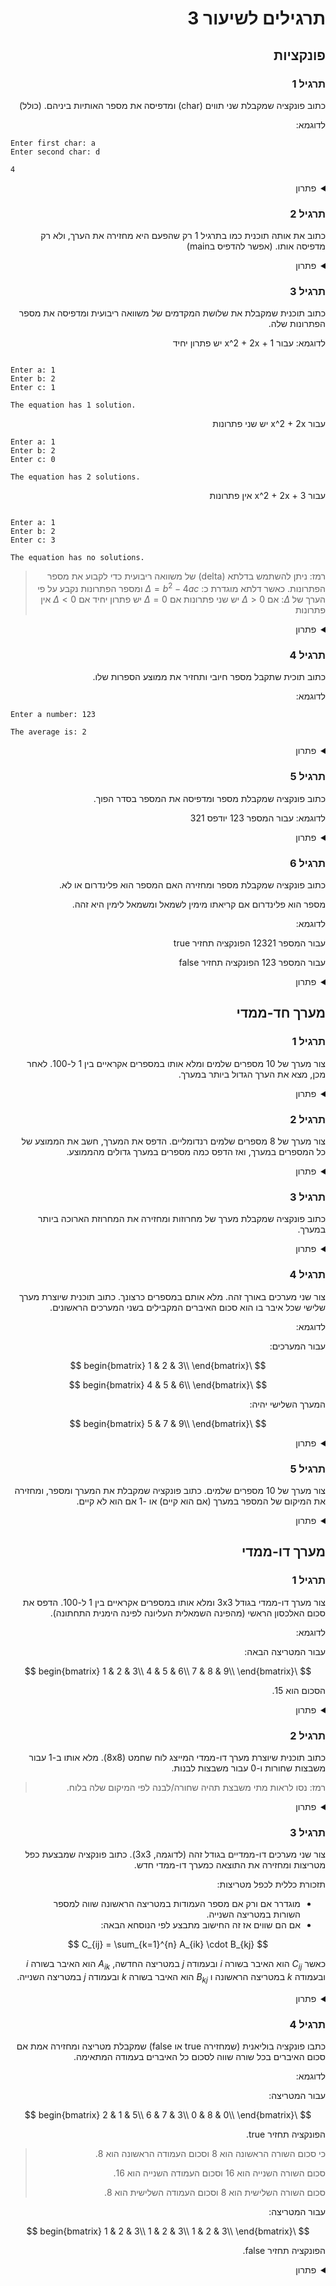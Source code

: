 <div dir="auto">

# תרגילים לשיעור 3

## פונקציות

### תרגיל 1

כתוב פונקציה שמקבלת שני תווים (char) ומדפיסה את מספר האותיות ביניהם. (כולל)

לדוגמא:

<div dir='ltr'>

```
Enter first char: a
Enter second char: d

4
```

</div>

<details>
<summary>פתרון</summary>

<div dir='ltr'>

```java
import java.util.Scanner;

public class Main {

    public static void countChars(char first, char second) {
        System.out.println(second - first + 1);
    }

    public static void main(String[] args) {
        Scanner scanner = new Scanner(System.in);

        System.out.println("Enter first char: ");
        char first = scanner.next().charAt(0);

        System.out.println("Enter second char: ");
        char second = scanner.next().charAt(0);

        countChars(first, second);
    }
}
```

</div>

</details>

### תרגיל 2

כתוב את אותה תוכנית כמו בתרגיל 1 רק שהפעם היא מחזירה את הערך, ולא רק מדפיסה אותו. (אפשר להדפיס בmain)

<details>
<summary>פתרון</summary>

<div dir='ltr'>

```java

import java.util.Scanner;

public class Main {

    public static int countChars(char first, char second) {
        return second - first + 1;
    }

    public static void main(String[] args) {
        Scanner scanner = new Scanner(System.in);

        System.out.println("Enter first char: ");
        char first = scanner.next().charAt(0);

        System.out.println("Enter second char: ");
        char second = scanner.next().charAt(0);

        System.out.println(countChars(first, second));
    }
}
```

</div>

</details>

### תרגיל 3

כתוב תוכנית שמקבלת את שלושת המקדמים של משוואה ריבועית ומדפיסה את מספר הפתרונות שלה.

לדוגמא:
עבור x^2 + 2x + 1 יש פתרון יחיד
<div dir='ltr'>

```

Enter a: 1
Enter b: 2
Enter c: 1

The equation has 1 solution.
```

</div>

עבור x^2 + 2x יש שני פתרונות

<div dir='ltr'>

```
Enter a: 1
Enter b: 2
Enter c: 0

The equation has 2 solutions.
```

</div>

עבור x^2 + 2x + 3 אין פתרונות

<div dir='ltr'>

```

Enter a: 1
Enter b: 2
Enter c: 3

The equation has no solutions.
```

</div>


> רמז: ניתן להשתמש בדלתא (delta) של משוואה ריבועית כדי לקבוע את מספר הפתרונות.
> כאשר דלתא מוגדרת כ:
> $\Delta = b^2 - 4ac$
> ומספר הפתרונות נקבע על פי הערך של $\Delta$:
> אם $\Delta > 0$ יש שני פתרונות
> אם $\Delta = 0$ יש פתרון יחיד
> אם $\Delta < 0$ אין פתרונות


<details>
<summary>פתרון</summary>

<div dir='ltr'>

```java

import java.util.Scanner;

public class Main {

    public static void countSolutions(int a, int b, int c) {
        double delta = b * b - 4 * a * c;

        if (delta > 0) {
            System.out.println("The equation has 2 solutions.");
        } else if (delta == 0) {
            System.out.println("The equation has 1 solution.");
        } else {
            System.out.println("The equation has no solutions.");
        }
    }

    public static void main(String[] args) {
        Scanner scanner = new Scanner(System.in);

        System.out.println("Enter a: ");
        int a = scanner.nextInt();

        System.out.println("Enter b: ");
        int b = scanner.nextInt();

        System.out.println("Enter c: ");
        int c = scanner.nextInt();

        countSolutions(a, b, c);
    }
}
```

</div>

</details>

### תרגיל 4

כתוב תוכית שתקבל מספר חיובי ותחזיר את ממוצע הספרות שלו.

לדוגמא:

<div dir='ltr'>

```
Enter a number: 123

The average is: 2
```

</div>

<details>

<summary>פתרון</summary>

<div dir='ltr'>

```java

public class Main {

    public static int countDigit(int num) {
        int counter = 0;
        while (num > 0) {
            counter++;
            num /= 10;
        }

        return counter;
    }

    public static int sumDigits(int num) {
        int sum = 0;
        while (num > 0) {
            sum += num % 10;
            num /= 10;
        }

        return sum;
    }

    public static double averageDigits(int num) {
        return (double) sumDigits(num) / countDigit(num);
    }

    public static void main(String[] args) {
        int num = 123;
        System.out.println("The average is: " + averageDigits(num));
    }
}

```

</div>
בעצם צורת הפתרון כאן היא לחלק את הפונקציה לשתיים - אחת שנחשב את סכום הספרות ואחת שתחשב את אורך המספר.

ואז כדי לחשב את הממוצע צריך לחלק את סכום הספרות באורך המספר.

</details>

### תרגיל 5

כתוב פונקציה שמקבלת מספר ומדפיסה את המספר בסדר הפוך.

לדוגמא: עבור המספר 123 יודפס 321

<details>

<summary>פתרון</summary>

<div dir='ltr'>

```java

public class Main {

    public static void printReverse(int num) {
        while (num > 0) {
            System.out.print(num % 10);
            num /= 10;
        }
    }

    public static void main(String[] args) {
        int num = 123;
        printReverse(num);
    }
}

```

</div>

</details>

### תרגיל 6

כתוב פונקציה שמקבלת מספר ומחזירה האם המספר הוא פלינדרום או לא.

מספר הוא פלינדרום אם קריאתו מימין לשמאל ומשמאל לימין היא זהה.

לדוגמא:

עבור המספר 12321 הפונקציה תחזיר true

עבור המספר 123 הפונקציה תחזיר false

<details>

<summary>פתרון</summary>

<div dir='ltr'>

```java

public class Main {

    public static boolean isPalindrome(int num) {
        int original = num;
        int reverse = 0;

        while (num > 0) {
            reverse = reverse * 10 + num % 10;
            num /= 10;
        }

        return original == reverse;
    }

    public static void main(String[] args) {
        int num = 12321;
        System.out.println(isPalindrome(num)); // true

        num = 123;
        System.out.println(isPalindrome(num)); // false
    }
}

```

</div>

</details>

## מערך חד-ממדי

### תרגיל 1

צור מערך של 10 מספרים שלמים ומלא אותו במספרים אקראיים בין 1 ל-100. לאחר מכן, מצא את הערך הגדול ביותר במערך.

<details>

<summary>פתרון</summary>

<div dir='ltr'>

```java

import java.util.Random;

public class Main {

    public static void main(String[] args) {
        int[] arr = new int[10];
        Random random = new Random();

        for (int i = 0; i < arr.length; i++) {
            arr[i] = random.nextInt(100) + 1;
        }

        int max = arr[0];
        for (int i = 1; i < arr.length; i++) {
            if (arr[i] > max) {
                max = arr[i];
            }
        }

        System.out.println("The max value is: " + max);
    }
}

```

</div>

</details>

### תרגיל 2

צור מערך של 8 מספרים שלמים רנדומליים. הדפס את המערך, חשב את הממוצע של כל המספרים במערך, ואז הדפס כמה מספרים במערך גדולים
מהממוצע.

<details>

<summary>פתרון</summary>

<div dir='ltr'>

```java

import java.util.Random;

public class Main {

    public static void main(String[] args) {
        int[] arr = new int[8];
        Random random = new Random();

        for (int i = 0; i < arr.length; i++) {
            arr[i] = random.nextInt(100) + 1;
        }

        int sum = 0;
        for (int num : arr) {
            sum += num;
        }

        double average = (double) sum / arr.length;

        int count = 0;
        for (int num : arr) {
            if (num > average) {
                count++;
            }
        }

        System.out.println("Array: " + Arrays.toString(arr));
        System.out.println("The average is: " + average);
        System.out.println("There are " + count + " numbers greater than the average.");
    }
}

```

</div>

</details>

### תרגיל 3

כתוב פונקציה שמקבלת מערך של מחרוזות ומחזירה את המחרוזת הארוכה ביותר במערך.

<details>

<summary>פתרון</summary>

<div dir='ltr'>

```java

public class Main {

    public static String longestString(String[] arr) {
        String longest = arr[0];
        for (int i = 1; i < arr.length; i++) {
            if (arr[i].length() > longest.length()) {
                longest = arr[i];
            }
        }

        return longest;
    }

    public static void main(String[] args) {
        String[] arr = {"hello", "world", "java", "programming"};
        System.out.println("The longest string is: " + longestString(arr));
    }
}

```

</div>

</details>

### תרגיל 4

צור שני מערכים באורך זהה. מלא אותם במספרים כרצונך. כתוב תוכנית שיוצרת מערך שלישי שכל איבר בו הוא סכום האיברים המקבילים
בשני המערכים הראשונים.

לדוגמא:

עבור המערכים:

$$
\begin{bmatrix}
1 & 2 & 3\\
\end{bmatrix}
$$

$$
\begin{bmatrix}
4 & 5 & 6\\
\end{bmatrix}
$$

המערך השלישי יהיה:

$$
\begin{bmatrix}
5 & 7 & 9\\
\end{bmatrix}
$$


<details>

<summary>פתרון</summary>

<div dir='ltr'>

```java

public class Main {

    public static int[] sumArrays(int[] arr1, int[] arr2) {
        int[] sum = new int[arr1.length];
        for (int i = 0; i < arr1.length; i++) {
            sum[i] = arr1[i] + arr2[i];
        }

        return sum;
    }

    public static void main(String[] args) {
        int[] arr1 = {1, 2, 3};
        int[] arr2 = {4, 5, 6};

        int[] sum = sumArrays(arr1, arr2);
        System.out.println(Arrays.toString(sum));
    }
}

```

</div>

</details>

### תרגיל 5

צור מערך של 10 מספרים שלמים. כתוב פונקציה שמקבלת את המערך ומספר, ומחזירה את המיקום של המספר במערך (אם הוא קיים) או -1 אם
הוא לא קיים.

<details>

<summary>פתרון</summary>

<div dir='ltr'>

```java

public class Main {

    public static int findNumber(int[] arr, int num) {
        for (int i = 0; i < arr.length; i++) {
            if (arr[i] == num) {
                return i; // found the number and return its index
            }
        }

        return -1;
    }

    public static void main(String[] args) {
        int[] arr = {1, 2, 3, 4, 5, 6, 7, 8, 9, 10};
        int num = 5;

        System.out.println("The number is at index: " + findNumber(arr, num));
    }
}

```

</div>
</details>

## מערך דו-ממדי

### תרגיל 1

צור מערך דו-ממדי בגודל 3x3 ומלא אותו במספרים אקראיים בין 1 ל-100. הדפס את סכום האלכסון הראשי (מהפינה השמאלית העליונה
לפינה הימנית התחתונה).

לדוגמא:

עבור המטריצה הבאה:

$$
\begin{bmatrix}
1 & 2 & 3\\
4 & 5 & 6\\
7 & 8 & 9\\
\end{bmatrix}
$$

הסכום הוא 15.

<details>

<summary>פתרון</summary>

<div dir='ltr'>

```java

import java.util.Random;

public class Main {

    public static void main(String[] args) {
        int[][] matrix = new int[3][3];
        Random random = new Random();

        for (int i = 0; i < matrix.length; i++) {
            for (int j = 0; j < matrix[i].length; j++) {
                matrix[i][j] = random.nextInt(100) + 1;
            }
        }

        int sum = 0;
        for (int i = 0; i < matrix.length; i++) {
            sum += matrix[i][i];
        }

        System.out.println("The sum of the main diagonal is: " + sum);
    }
}

```

</div>

</details>

### תרגיל 2

כתוב תוכנית שיוצרת מערך דו-ממדי המייצג לוח שחמט (8x8). מלא אותו ב-1 עבור משבצות שחורות ו-0 עבור משבצות לבנות.

> רמז: נסו לראות מתי משבצת תהיה שחורה/לבנה לפי המיקום שלה בלוח.

<details>

<summary>פתרון</summary>

<div dir='ltr'>

```java

public class Main {

    public static void main(String[] args) {
        int[][] board = new int[8][8];

        for (int i = 0; i < board.length; i++) {
            for (int j = 0; j < board[i].length; j++) {
                if ((i + j) % 2 == 0) {
                    board[i][j] = 0;
                } else {
                    board[i][j] = 1;
                }
            }
        }

        for (int i = 0; i < board.length; i++) {
            for (int j = 0; j < board[i].length; j++) {
                System.out.print(board[i][j] + " ");
            }
            System.out.println();
        }
    }
}

```

</div>

</details>

### תרגיל 3

צור שני מערכים דו-ממדיים בגודל זהה (לדוגמה, 3x3). כתוב פונקציה שמבצעת כפל מטריצות ומחזירה את התוצאה כמערך דו-ממדי חדש.

תזכורת כללית לכפל מטריצות:

* מוגדרר אם ורק אם מספר העמודות במטריצה הראשונה שווה למספר השורות במטריצה השנייה.
* אם הם שווים אז זה החישוב מתבצע לפי הנוסחא הבאה:

$$
C_{ij} = \sum_{k=1}^{n} A_{ik} \cdot B_{kj}
$$

כאשר $C_{ij}$ הוא האיבר בשורה $i$ ובעמודה $j$ במטריצה החדשה, $A_{ik}$ הוא האיבר בשורה $i$ ובעמודה $k$ במטריצה הראשונה ו
$B_{kj}$ הוא האיבר בשורה $k$ ובעמודה $j$ במטריצה השנייה.


<details>

<summary>פתרון</summary>

<div dir='ltr'>

```java

public class Main {

    public static int[][] multiplyMatrices(int[][] mat1, int[][] mat2) {
        int rows1 = mat1.length;
        int cols1 = mat1[0].length;
        int cols2 = mat2[0].length;

        int[][] result = new int[rows1][cols2];

        for (int i = 0; i < rows1; i++) {
            for (int j = 0; j < cols2; j++) {
                for (int k = 0; k < cols1; k++) {
                    result[i][j] += mat1[i][k] * mat2[k][j];
                }
            }
        }

        return result;
    }

    public static void main(String[] args) {
        int[][] mat1 = {
                {1, 2, 3},
                {4, 5, 6},
                {7, 8, 9}
        };

        int[][] mat2 = {
                {9, 8, 7},
                {6, 5, 4},
                {3, 2, 1}
        };

        int[][] result = multiplyMatrices(mat1, mat2);

        for (int i = 0; i < result.length; i++) {
            for (int j = 0; j < result[i].length; j++) {
                System.out.print(result[i][j] + " ");
            }
            System.out.println();
        }
    }
}

```

</div>

</details>

### תרגיל 4

כתבו פונקציה בוליאנית (שמחזירה true או false) שמקבלת מטריצה ומחזירה אמת אם סכום האיברים בכל שורה שווה לסכום כל האיברים
בעמודה המתאימה.

לדוגמא:

עבור המטריצה:

$$
\begin{bmatrix}
2 & 1 & 5\\
6 & 7 & 3\\
0 & 8 & 0\\
\end{bmatrix}
$$

הפונקציה תחזיר true.

> כי סכום השורה הראשונה הוא 8 וסכום העמודה הראשונה הוא 8.
>
> סכום השורה השנייה הוא 16 וסכום העמודה השנייה הוא 16.
>
> סכום השורה השלישית הוא 8 וסכום העמודה השלישית הוא 8.

עבור המטריצה:

$$
\begin{bmatrix}
1 & 2 & 3\\
1 & 2 & 3\\
1 & 2 & 3\\
\end{bmatrix}
$$

הפונקציה תחזיר false.

<details>

<summary>פתרון</summary>

<div dir='ltr'>

```java

public class Main {

    public static boolean isMagicSquare(int[][] matrix) {
        int rows = matrix.length;
        int cols = matrix[0].length;

        for (int i = 0; i < rows; i++) {
            int rowSum = 0;
            int colSum = 0;

            for (int j = 0; j < cols; j++) {
                rowSum += matrix[i][j];
                colSum += matrix[j][i];
            }

            if (rowSum != colSum) {
                return false;
            }
        }

        return true;
    }

    public static void main(String[] args) {
        int[][] matrix = {
                {2, 1, 5},
                {6, 7, 3},
                {0, 8, 0}
        };

        System.out.println(isMagicSquare(matrix)); // true

        matrix = new int[][]{
                {1, 2, 3},
                {1, 2, 3},
                {1, 2, 3}
        };

        System.out.println(isMagicSquare(matrix)); // false
    }
}

```

</div>
</details>

</div>

